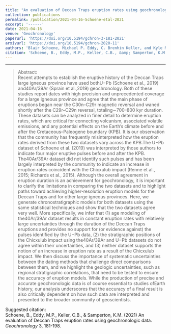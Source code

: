 ```yaml
---
title: "An evaluation of Deccan Traps eruption rates using geochronologic data"
collection: publications
permalink: /publication/2021-04-16-Schoene-etal-2021
excerpt: '------'
date: 2021-04-16
venue: 'Geochronology'
paperurl: 'https://doi.org/10.5194/gchron-3-181-2021'
arxivurl: 'https://doi.org/10.5194/gchron-2020-11'
authors: 'Blair Schoene, Michael P. Eddy, C. Brenhin Keller, and Kyle M. Samperton'
citation: 'Schoene, B., Eddy, M.P., Keller, C.B., &amp; Samperton, K.M. (2021) An evaluation of Deccan Traps eruption rates using geochronologic data. <i>Geochronology</i> 3, 181-198.'
---
```


------

>Abstract: <br/>Recent attempts to establish the eruptive history of the Deccan Traps large igneous province have used bothU−Pb (Schoene et al., 2019) and40Ar/39Ar (Sprain et al.,2019) geochronology. Both of these studies report dates with high  precision  and  unprecedented  coverage  for  a  large  igneous province and agree that the main phase of eruptions began near the C30n–C29r magnetic reversal and waned shortly after the C29r–C29n reversal, totaling∼700–800 kyr duration. These datasets can be analyzed in finer detail to determine  eruption  rates,  which  are  critical  for  connecting  volcanism, associated volatile emissions, and any potential effects on the Earth’s climate before and after the Cretaceous–Paleogene  boundary  (KPB).  It  is  our  observation  that  the community has frequently misinterpreted how the eruption rates derived from these two datasets vary across the KPB.The U−Pb dataset of Schoene et al. (2019) was interpreted by those authors to indicate four major eruptive pulses before and after the KPB. The40Ar/39Ar dataset did not identify such pulses and has been largely interpreted by the community  to  indicate  an  increase  in  eruption  rates  coincident with  the  Chicxulub  impact (Renne  et  al.,  2015;  Richards et al., 2015). Although the overall agreement in eruption duration is an achievement for geochronology, it is important to clarify the limitations in comparing the two datasets and to highlight paths toward achieving higher-resolution eruption models for the Deccan Traps and for other large igneous provinces. Here, we generate chronostratigraphic models for both datasets using the same statistical techniques and show that the two datasets agree very well. More specifically, we infer that (1) age modeling of the40Ar/39Ar dataset results in constant eruption rates with relatively large uncertainties through the duration of the Deccan Traps eruptions and provides no support for (or evidence against) the pulses identified by the U−Pb data, (2) the stratigraphic positions of the Chicxulub impact using the40Ar/39Ar and U−Pb datasets do not agree within their uncertainties, and (3) neither dataset supports the notion of an increase in eruption rate as a result of the Chicxulub impact. We then discuss the importance of systematic uncertainties between the dating methods that challenge  direct  comparisons  between  them,  and  we  highlight the geologic uncertainties, such as regional stratigraphic correlations, that need to be tested to ensure the accuracy of eruption models. While the production of precise and accurate geochronologic data is of course essential to studies ofEarth history, our analysis underscores that the accuracy of a final result is also critically dependent on how such data are interpreted and presented to the broader community of geoscientists.

Suggested citation: <br/>Schoene, B., Eddy, M.P., Keller, C.B., & Samperton, K.M. (2021) An evaluation of Deccan Traps eruption rates using geochronologic data. <i>Geochronology</i> 3, 181-198.